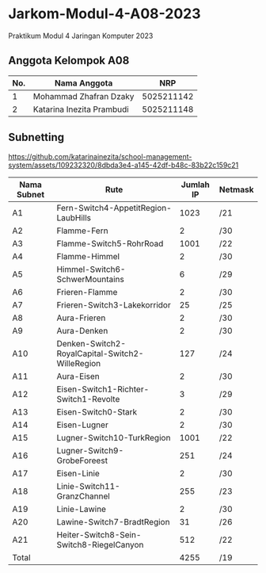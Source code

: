 # Jarkom-Modul-4-A08-2023
Praktikum Modul 4 Jaringan Komputer 2023

## Anggota Kelompok A08

| No.  | Nama Anggota       | NRP          |
|------|--------------------|--------------|
| 1    |Mohammad Zhafran Dzaky           | 5025211142   |
| 2    | Katarina Inezita Prambudi         | 5025211148   |


## Subnetting

https://github.com/katarinainezita/school-management-system/assets/109232320/8dbda3e4-a145-42df-b48c-83b22c159c21

| Nama Subnet  | Rute                                  | Jumlah IP    | Netmask |
|------------- |------------                           |--------------| --------| 
| A1           | Fern-Switch4-AppetitRegion-LaubHills  | 1023         | /21 |
| A2           | Flamme-Fern                           | 2            | /30 |
| A3           | Flamme-Switch5-RohrRoad               | 1001            | /22 |
| A4           | Flamme-Himmel                         | 2            | /30 |
| A5           | Himmel-Switch6-SchwerMountains        | 6            | /29 |
| A6           | Frieren-Flamme         | 2   | /30 |
| A7           | Frieren-Switch3-Lakekorridor         | 25   | /25 |
| A8           | Aura-Frieren         | 2   | /30 |
| A9           | Aura-Denken         | 2   | /30 |
| A10           | Denken-Switch2-RoyalCapital-Switch2-WilleRegion         | 127   | /24 |
| A11           | Aura-Eisen         | 2   | /30 |
| A12           | Eisen-Switch1-Richter-Switch1-Revolte         | 3   | /29 |
| A13           | Eisen-Switch0-Stark         | 2   | /30 |
| A14           | Eisen-Lugner         | 2   | /30 |
| A15           | Lugner-Switch10-TurkRegion         | 1001   | /22 |
| A16           | Lugner-Switch9-GrobeForeest         | 251   | /24 |
| A17           | Eisen-Linie         | 2   | /30 |
| A18           | Linie-Switch11-GranzChannel         | 255   | /23 |
| A19           | Linie-Lawine         | 2   | /30 |
| A20           | Lawine-Switch7-BradtRegion         | 31   | /26 |
| A21           | Heiter-Switch8-Sein-Switch8-RiegelCanyon         | 512   | /22 |
| Total           |         |  4255  | /19 |


